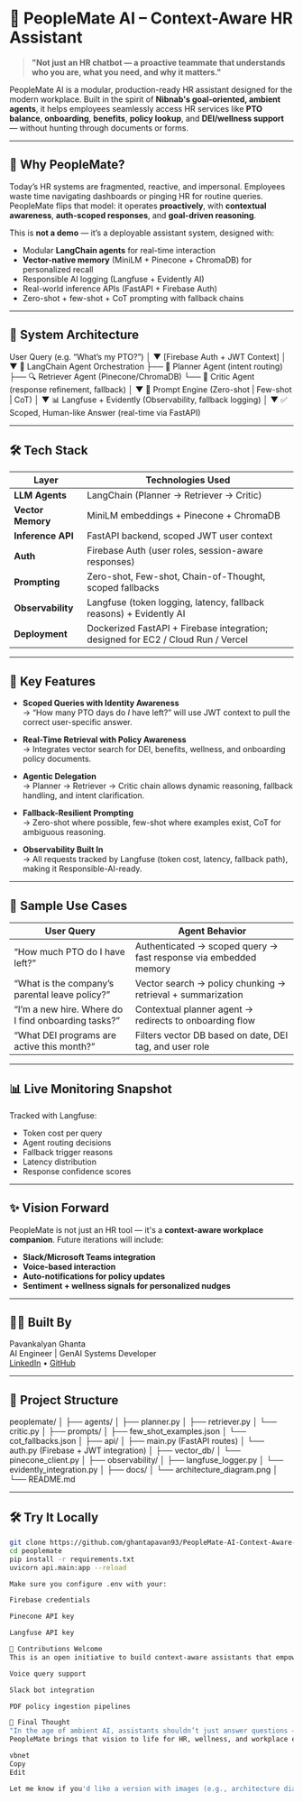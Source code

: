 # 🧠 PeopleMate AI – Context-Aware HR Assistant
> **"Not just an HR chatbot — a proactive teammate that understands who you are, what you need, and why it matters."**

PeopleMate AI is a modular, production-ready HR assistant designed for the modern workplace. Built in the spirit of **Nibnab's goal-oriented, ambient agents**, it helps employees seamlessly access HR services like **PTO balance**, **onboarding**, **benefits**, **policy lookup**, and **DEI/wellness support** — without hunting through documents or forms.

---

## 🚀 Why PeopleMate?

Today’s HR systems are fragmented, reactive, and impersonal. Employees waste time navigating dashboards or pinging HR for routine queries. PeopleMate flips that model: it operates **proactively**, with **contextual awareness**, **auth-scoped responses**, and **goal-driven reasoning**.

This is **not a demo** — it’s a deployable assistant system, designed with:
- Modular **LangChain agents** for real-time interaction
- **Vector-native memory** (MiniLM + Pinecone + ChromaDB) for personalized recall
- Responsible AI logging (Langfuse + Evidently AI)
- Real-world inference APIs (FastAPI + Firebase Auth)
- Zero-shot + few-shot + CoT prompting with fallback chains

---

## 🧩 System Architecture

User Query (e.g. “What’s my PTO?”)
│
▼
[Firebase Auth + JWT Context]
│
▼
🔄 LangChain Agent Orchestration
├── 🧭 Planner Agent (intent routing)
├── 🔍 Retriever Agent (Pinecone/ChromaDB)
└── 🧠 Critic Agent (response refinement, fallback)
│
▼
🧠 Prompt Engine (Zero-shot | Few-shot | CoT)
│
▼
📊 Langfuse + Evidently (Observability, fallback logging)
│
▼
✅ Scoped, Human-like Answer (real-time via FastAPI)


---

## 🛠️ Tech Stack

| Layer               | Technologies Used                                                                 |
|--------------------|-------------------------------------------------------------------------------------|
| **LLM Agents**      | LangChain (Planner → Retriever → Critic)                                           |
| **Vector Memory**   | MiniLM embeddings + Pinecone + ChromaDB                                            |
| **Inference API**   | FastAPI backend, scoped JWT user context                                           |
| **Auth**            | Firebase Auth (user roles, session-aware responses)                                |
| **Prompting**       | Zero-shot, Few-shot, Chain-of-Thought, scoped fallbacks                            |
| **Observability**   | Langfuse (token logging, latency, fallback reasons) + Evidently AI                 |
| **Deployment**      | Dockerized FastAPI + Firebase integration; designed for EC2 / Cloud Run / Vercel   |

---

## 🌟 Key Features

- **Scoped Queries with Identity Awareness**  
  → “How many PTO days do *I* have left?” will use JWT context to pull the correct user-specific answer.

- **Real-Time Retrieval with Policy Awareness**  
  → Integrates vector search for DEI, benefits, wellness, and onboarding policy documents.

- **Agentic Delegation**  
  → Planner → Retriever → Critic chain allows dynamic reasoning, fallback handling, and intent clarification.

- **Fallback-Resilient Prompting**  
  → Zero-shot where possible, few-shot where examples exist, CoT for ambiguous reasoning.

- **Observability Built In**  
  → All requests tracked by Langfuse (token cost, latency, fallback path), making it Responsible-AI-ready.

---

## 🧠 Sample Use Cases

| User Query                                           | Agent Behavior                                                                 |
|-----------------------------------------------------|---------------------------------------------------------------------------------|
| “How much PTO do I have left?”                     | Authenticated → scoped query → fast response via embedded memory               |
| “What is the company’s parental leave policy?”      | Vector search → policy chunking → retrieval + summarization                    |
| “I’m a new hire. Where do I find onboarding tasks?” | Contextual planner agent → redirects to onboarding flow                        |
| “What DEI programs are active this month?”          | Filters vector DB based on date, DEI tag, and user role                        |

---

## 📊 Live Monitoring Snapshot

Tracked with Langfuse:
- Token cost per query
- Agent routing decisions
- Fallback trigger reasons
- Latency distribution
- Response confidence scores

---

## ✨ Vision Forward

PeopleMate is not just an HR tool — it's a **context-aware workplace companion**. Future iterations will include:
- **Slack/Microsoft Teams integration**
- **Voice-based interaction**
- **Auto-notifications for policy updates**
- **Sentiment + wellness signals for personalized nudges**

---

## 🧑‍💼 Built By

Pavankalyan Ghanta  
AI Engineer | GenAI Systems Developer  
[LinkedIn](https://www.linkedin.com/in/pavankalyan-ghanta-b20115200/) • [GitHub](https://github.com/ghantapavan93)

---

## 📂 Project Structure
peoplemate/
│
├── agents/
│ ├── planner.py
│ ├── retriever.py
│ └── critic.py
│
├── prompts/
│ ├── few_shot_examples.json
│ └── cot_fallbacks.json
│
├── api/
│ ├── main.py (FastAPI routes)
│ └── auth.py (Firebase + JWT integration)
│
├── vector_db/
│ └── pinecone_client.py
│
├── observability/
│ ├── langfuse_logger.py
│ └── evidently_integration.py
│
├── docs/
│ └── architecture_diagram.png
│
└── README.md

---

## 🛠️ Try It Locally

```bash
git clone https://github.com/ghantapavan93/PeopleMate-AI-Context-Aware-HR-Assistant.git
cd peoplemate
pip install -r requirements.txt
uvicorn api.main:app --reload

Make sure you configure .env with your:

Firebase credentials

Pinecone API key

Langfuse API key

📣 Contributions Welcome
This is an open initiative to build context-aware assistants that empower employees. Feel free to fork, raise issues, or contribute to future modules like:

Voice query support

Slack bot integration

PDF policy ingestion pipelines

💬 Final Thought
"In the age of ambient AI, assistants shouldn’t just answer questions — they should understand context, intent, and act as partners."
PeopleMate brings that vision to life for HR, wellness, and workplace empowerment.

vbnet
Copy
Edit

Let me know if you'd like a version with images (e.g., architecture diagrams), or tailored for 
